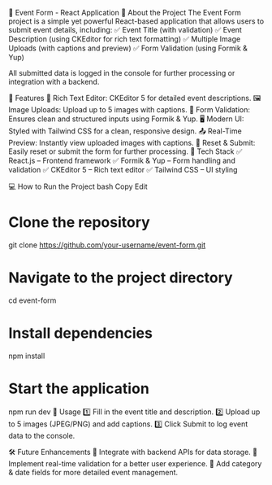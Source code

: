 📅 Event Form - React Application
📝 About the Project
The Event Form project is a simple yet powerful React-based application that allows users to submit event details, including:
✅ Event Title (with validation)
✅ Event Description (using CKEditor for rich text formatting)
✅ Multiple Image Uploads (with captions and preview)
✅ Form Validation (using Formik & Yup)

All submitted data is logged in the console for further processing or integration with a backend.

🚀 Features
📌 Rich Text Editor: CKEditor 5 for detailed event descriptions.
🖼️ Image Uploads: Upload up to 5 images with captions.
🎯 Form Validation: Ensures clean and structured inputs using Formik & Yup.
🖥️ Modern UI: Styled with Tailwind CSS for a clean, responsive design.
📤 Real-Time Preview: Instantly view uploaded images with captions.
🔄 Reset & Submit: Easily reset or submit the form for further processing.
📂 Tech Stack
✅ React.js – Frontend framework
✅ Formik & Yup – Form handling and validation
✅ CKEditor 5 – Rich text editor
✅ Tailwind CSS – UI styling



💻 How to Run the Project
bash
Copy
Edit
# Clone the repository
git clone https://github.com/your-username/event-form.git

# Navigate to the project directory
cd event-form

# Install dependencies
npm install

# Start the application
npm run dev
📜 Usage
1️⃣ Fill in the event title and description.
2️⃣ Upload up to 5 images (JPEG/PNG) and add captions.
3️⃣ Click Submit to log event data to the console.

🛠️ Future Enhancements
🔹 Integrate with backend APIs for data storage.
🔹 Implement real-time validation for a better user experience.
🔹 Add category & date fields for more detailed event management.
